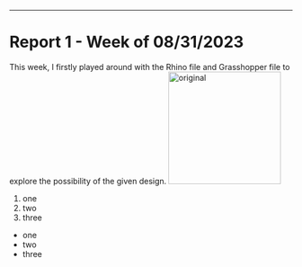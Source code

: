 ---
# Report 1 - Week of 08/31/2023 #

This week, I firstly played around with the Rhino file and Grasshopper file to explore the possibility of the given design.
<img width="200" alt="original " src="[https://github.com/Berkeley-MDes/tdf-fa23-Heziaaaaa/blob/main/weekly-reports/image/original_wood_stand.png]">

1. one
2. two
3. three

- one
- two
- three
